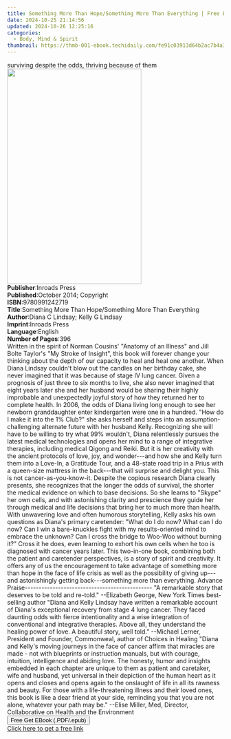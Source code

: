 ```yaml
---
title: Something More Than Hope/Something More Than Everything | Free Book
date: 2024-10-25 21:14:56
updated: 2024-10-26 12:25:16
categories:
  - Body, Mind & Spirit
thumbnail: https://thmb-001-ebook.techidaily.com/fe91c03913d64b2ac7b4a34f23a2cce22fd22de8b68e1d55b6c5f6df5858f72b.jpg
---
```

<main id="book-container">
  <div class="flex flex-col">
    <div class="book-brief flex-1 py-6 px-4 sm:p-6 md:py-10 md:px-8">
      <!-- brief-->
      <div class="book-brief-main">
        surviving despite the odds, thriving because of them
      </div>
    </div>
    <div
      class="book-meta-info flex-1 grid gap-4 col-start-1 col-end-3 row-start-1 sm:mb-6 sm:grid-cols-4 lg:gap-6 lg:col-start-2 lg:row-end-6 lg:row-span-6 lg:mb-0"
    >
      <div
        class="book-meta-info-left place-content-center mt-4 p-4 text-sm leading-6 col-start-2 col-span-2 dark:text-slate-400"
      >
        <img
          class="w-full h-500 object-cover rounded-lg sm:h-255 sm:col-span-2 lg:col-span-full"
          src="https://img-001-ebook.techidaily.com/997a099026d846c171d525f380e33d50105e26d4e3559893bfe7e69749bc9960.jpg"
          alt=""
          width="312"
          height="500"
        />
      </div>
      <div
        class="book-meta-info-right mt-2 col-start-1 row-start-2 col-span-3 self-center"
      >
        <!-- meta data  -->
        <div class="flex flex-col px-4 md:px-8">
          <div class="flex-1">
            <strong>Publisher</strong>:<span class="px-2">Inroads Press</span>
          </div>
          <div class="flex-1">
            <strong>Published</strong>:<span class="px-2"
              >October 2014; Copyright</span
            >
          </div>
          <div class="flex-1">
            <strong>ISBN</strong>:<span class="px-2">9780991242719</span>
          </div>
          <div class="flex-1">
            <strong>Title</strong>:<span class="px-2"
              >Something More Than Hope/Something More Than Everything</span
            >
          </div>
          <div class="flex-1">
            <strong>Author</strong>:<span class="px-2"
              >Diana C Lindsay; Kelly G Lindsay</span
            >
          </div>
          <div class="flex-1">
            <strong>Imprint</strong>:<span class="px-2">Inroads Press</span>
          </div>
          <div class="flex-1">
            <strong>Language</strong>:<span class="px-2">English</span>
          </div>
          <div class="flex-1">
            <strong>Number of Pages</strong>:<span class="px-2">396</span>
          </div>
        </div>
      </div>
    </div>
    <div class="book-description flex-1 py-6 px-4 sm:p-6 md:py-10 md:px-8">
      <div class="book-description-main">
        <div accordion-content="" id="description">
          Written in the spirit of Norman Cousins' "Anatomy of an Illness" and
          Jill Bolte Taylor's "My Stroke of Insight", this book will forever
          change your thinking about the depth of our capacity to heal and heal
          one another. When Diana Lindsay couldn't blow out the candles on her
          birthday cake, she never imagined that it was because of stage IV lung
          cancer. Given a prognosis of just three to six months to live, she
          also never imagined that eight years later she and her husband would
          be sharing their highly improbable and unexpectedly joyful story of
          how they returned her to complete health. In 2006, the odds of Diana
          living long enough to see her newborn granddaughter enter kindergarten
          were one in a hundred. "How do I make it into the 1% Club?" she asks
          herself and steps into an assumption-challenging alternate future with
          her husband Kelly. Recognizing she will have to be willing to try what
          99% wouldn't, Diana relentlessly pursues the latest medical
          technologies and opens her mind to a range of integrative therapies,
          including medical Qigong and Reiki. But it is her creativity with the
          ancient protocols of love, joy, and wonder---and how she and Kelly
          turn them into a Love-In, a Gratitude Tour, and a 48-state road trip
          in a Prius with a queen-size mattress in the back---that will surprise
          and delight you. This is not cancer-as-you-know-it. Despite the
          copious research Diana clearly presents, she recognizes that the
          longer the odds of survival, the shorter the medical evidence on which
          to base decisions. So she learns to "Skype" her own cells, and with
          astonishing clarity and prescience they guide her through medical and
          life decisions that bring her to much more than health. With
          unwavering love and often humorous storytelling, Kelly asks his own
          questions as Diana's primary caretender: "What do I do now? What can I
          do now? Can I win a bare-knuckles fight with my results-oriented mind
          to embrace the unknown? Can I cross the bridge to Woo-Woo without
          burning it?" Cross it he does, even learning to exhort his own cells
          when he too is diagnosed with cancer years later. This two-in-one
          book, combining both the patient and caretender perspectives, is a
          story of spirit and creativity. It offers any of us the encouragement
          to take advantage of something more than hope in the face of life
          crisis as well as the possibility of giving up---and astonishingly
          getting back---something more than everything. Advance
          Praise---------------------------------------------- "A remarkable
          story that deserves to be told and re-told." --Elizabeth George, New
          York Times best-selling author "Diana and Kelly Lindsay have written a
          remarkable account of Diana's exceptional recovery from stage 4 lung
          cancer. They faced daunting odds with fierce intentionality and a wise
          integration of conventional and integrative therapies. Above all, they
          understand the healing power of love. A beautiful story, well told."
          --Michael Lerner, President and Founder, Commonweal, author of Choices
          in Healing "Diana and Kelly's moving journeys in the face of cancer
          affirm that miracles are made - not with blueprints or instruction
          manuals, but with courage, intuition, intelligence and abiding love.
          The honesty, humor and insights embedded in each chapter are unique to
          them as patient and caretaker, wife and husband, yet universal in
          their depiction of the human heart as it opens and closes and opens
          again to the onslaught of life in all its rawness and beauty. For
          those with a life-threatening illness and their loved ones, this book
          is like a dear friend at your side, reminding you that you are not
          alone, whatever your path may be." --Elise Miller, Med, Director,
          Collaborative on Health and the Environment
        </div>
        <div class="accordion-fader"></div>
      </div>
    </div>
    <div class="book-excerpts flex-1 py-6 px-4 sm:p-6 md:py-10 md:px-8"></div>
    <div
      class="book-about-author flex-1 py-6 px-4 sm:p-6 md:py-10 md:px-8"
    ></div>
    <div class="book-free-get flex-1 py-6 px-4 sm:p-6 md:py-10 md:px-8">
      <button
        id="btn-free-get"
        class="bg-blue-500 hover:bg-blue-700 text-white font-bold py-2 px-4 rounded"
      >
        Free Get EBook (.PDF/.epub)
      </button>
      <div id="countdown-display" class="px-2 text-lg mt-2"></div>
      <a
        id="free-link"
        class="hidden bg-blue-500 hover:bg-blue-700 text-white font-bold py-2 px-4 rounded"
        href="https://www.ebooks.com/en-us/book/209838770/something-more-than-hope-something-more-than-everything/diana-c-lindsay/"
        target="_blank"
        >Click here to get a free link</a
      >
    </div>
    <script>
      let countdownTime = 0;
      let countdownInterval = null;
      document
        .getElementById('btn-free-get')
        .addEventListener('click', startCountdown);
      function startCountdown() {
        countdownTime = new Date().getTime() + 60000 * 3;
        countdownInterval = setInterval(updateCountdown, 1000);
        document.getElementById('btn-free-get').disabled = true;
        document
          .getElementById('btn-free-get')
          .classList.add('bg-gray-500', 'cursor-not-allowed');
      }
      function updateCountdown() {
        let currentTime = new Date().getTime();
        let timeLeft = countdownTime - currentTime;
        let secondsLeft = Math.floor(timeLeft / 1000);
        document.getElementById('countdown-display').innerHTML =
          `Remaining time: ${secondsLeft} seconds.`;
        if (secondsLeft <= 0) {
          clearInterval(countdownInterval);
          document.getElementById('btn-free-get').classList.add('hidden');
          document.getElementById('free-link').classList.remove('hidden');
          document.getElementById('countdown-display').innerHTML = '';
        }
      }
    </script>
  </div>
</main>
